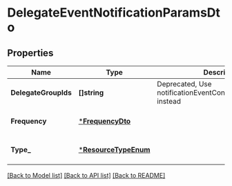 # DelegateEventNotificationParamsDto

## Properties
Name | Type | Description | Notes
------------ | ------------- | ------------- | -------------
**DelegateGroupIds** | **[]string** | Deprecated, Use notificationEventConfig.entity_identifiers instead | [optional] [default to null]
**Frequency** | [***FrequencyDto**](FrequencyDTO.md) |  | [optional] [default to null]
**Type_** | [***ResourceTypeEnum**](ResourceTypeEnum.md) |  | [optional] [default to null]

[[Back to Model list]](../README.md#documentation-for-models) [[Back to API list]](../README.md#documentation-for-api-endpoints) [[Back to README]](../README.md)


